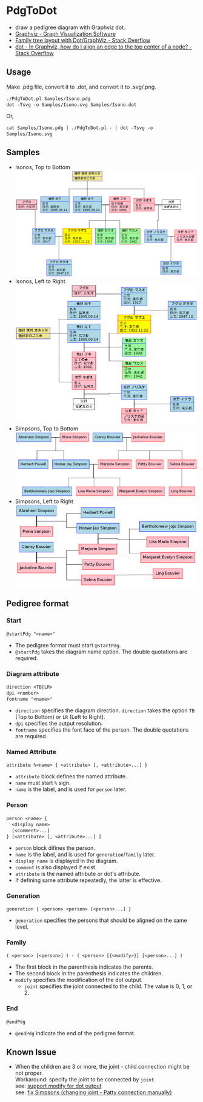 ﻿# PdgToDot
- draw a pedigree diagram with Graphviz dot.
- [Graphviz - Graph Visualization Software](http://www.graphviz.org/)
- [Family tree layout with Dot/GraphViz - Stack Overflow](https://stackoverflow.com/questions/2271704/)
- [dot - In Graphviz, how do I align an edge to the top center of a node? - Stack Overflow](https://stackoverflow.com/questions/27504703/)

## Usage
Make .pdg file, convert it to .dot, and convert it to .svg/.png.
```
./PdgToDot.pl Samples/Isono.pdg
dot -Tsvg -o Samples/Isono.svg Samples/Isono.dot
```
Or,
```
cat Samples/Isono.pdg | ./PdgToDot.pl - | dot -Tsvg -o Samples/Isono.svg
```

## Samples
- Isonos, Top to Bottom
![Samples/Isono](https://github.com/TakeAsh/PdgToDot/raw/master/Samples/Isono.png)
- Isonos, Left to Right
![Samples/Isono_LR](https://github.com/TakeAsh/PdgToDot/raw/master/Samples/Isono_LR.png)
- Simpsons, Top to Bottom
![Samples/Simpsons](https://github.com/TakeAsh/PdgToDot/raw/master/Samples/Simpsons.png)
- Simpsons, Left to Right
![Samples/Simpsons_LR](https://github.com/TakeAsh/PdgToDot/raw/master/Samples/Simpsons_LR.png)

## Pedigree format

### Start
```
@startPdg "<name>"
```
- The pedigree format must start `@startPdg`.
- `@startPdg` takes the diagram name option. The double quotations are required.

### Diagram attribute
```
direction <TB|LR>
dpi <number>
fontname "<name>"
```
- `direction` specifies the diagram direction. `direction` takes the option `TB` (Top to Bottom) or `LR` (Left to Right).
- `dpi` specifies the output resolution.
- `fontname` specifies the font face of the person. The double quotations are required.

### Named Attribute
```
attribute %<name> { <attribute> [, <attribute>...] }
```
- `attribute` block defines the named attribute.
- `name` must start `%` sign.
- `name` is the label, and is used for `person` later.

### Person
```
person <name> {
  <display name>
  [<comment>...]
} [<attribute> [, <attribute>...] ]
```
- `person` block difines the person.
- `name` is the label, and is used for `generation`/`family` later.
- `display name` is displayed in the diagram.
- `comment` is also displayed if exist.
- `attribute` is the named attribute or dot's attribute.
- If defining same attribute repeatedly, the latter is effective.

### Generation
```
generation { <person> <person> [<person>...] }
```
- `generation` specifies the persons that should be aligned on the same level.

### Family
```
( <person> [<person>] ) - ( <person> [{<modify>}] [<person>...] )
```
- The first block in the parenthesis indicates the parents.
- The second block in the parenthesis indicates the children.
- `modify` specifies the modification of the dot output.
    - `joint` specifies the joint connected to the child. The value is 0, 1, or 2.

### End
```
@endPdg
```
- `@endPdg` indicate the end of the pedigree format.

## Known Issue
- When the children are 3 or more, the joint - child connection might be not proper.  
Workaround: specify the joint to be connected by `joint`.  
see: [support modify for dot output](https://github.com/TakeAsh/PdgToDot/commit/35bc23d1d263707b5fd708303bacccb007a2734f)  
see: [fix Simpsons (changing joint - Patty connection manually)](https://github.com/TakeAsh/PdgToDot/commit/36274108776088cdb87cee1996bb674c4de24f2f)

